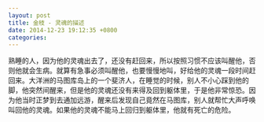 ```yaml
---
layout: post
title: 金枝 - 灵魂的描述
date: 2014-12-23 19:12:35 +0800
categories: 
---
```


熟睡的人，因为他的灵魂出去了，还没有赶回来，所以按照习惯不应该叫醒他，否则他就会生病。就算有急事必须叫醒他，也要慢慢地叫，好给他的灵魂一段时间赶回来。大洋洲的马图库岛上的一个斐济人，在睡觉的时候，别人不小心踩到他的脚，他突然间醒来，但是他的灵魂还没有来得及回到躯体里，于是他非常惊恐。因为他当时正梦到去通加远游，醒来后发现自己竟然在马图库，别人就帮忙大声呼唤叫回他的灵魂。如果他的灵魂不能马上回归到躯体里，他就有死亡的危险。
